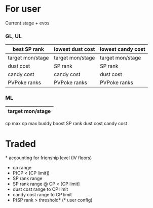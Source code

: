 # For user
Current stage + evos
### GL, UL

best SP rank | lowest dust cost | lowest candy cost
-|-|-
target mon/stage | target mon/stage | target mon/stage
dust cost | SP rank | SP rank
candy cost | candy cost | dust cost
PVPoke ranks | PVPoke ranks | PVPoke ranks

### ML
target mon/stage|
-|
cp max
cp max buddy boost
SP rank
dust cost
candy cost

# Traded
\* accounting for frienship level (IV floors)
- cp range
- P(CP < [CP limit])
- SP rank range
- SP rank range @ CP < [CP limit]
- dust cost range to CP limit
- candy cost range to CP limit
- P(SP rank > threshold*  (* user config)
